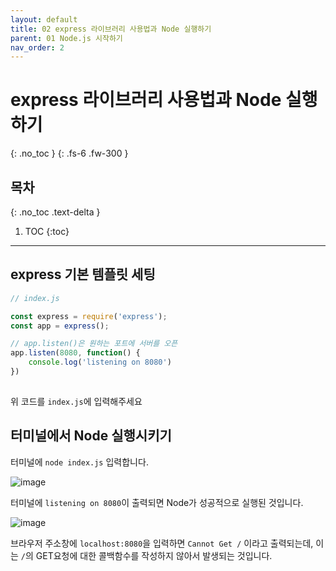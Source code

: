```yaml
---
layout: default
title: 02 express 라이브러리 사용법과 Node 실행하기
parent: 01 Node.js 시작하기
nav_order: 2
---
```


# express 라이브러리 사용법과 Node 실행하기
{: .no_toc } 
{: .fs-6 .fw-300 }

## 목차
{: .no_toc .text-delta }

1. TOC
{:toc}

---

## express 기본 템플릿 세팅

```js
// index.js

const express = require('express');
const app = express();

// app.listen()은 원하는 포트에 서버를 오픈
app.listen(8080, function() {
    console.log('listening on 8080')
})
    
```
 
위 코드를 `index.js`에 입력해주세요

## 터미널에서 Node 실행시키기


터미널에 `node index.js` 입력합니다.

![image](https://github.com/cjddn/cjddn.github.io/assets/137849066/627f38a3-914f-4f02-adf5-5a0829d60058)

터미널에 `listening on 8080`이 출력되면 Node가 성공적으로 실행된 것입니다.

![image](https://github.com/cjddn/cjddn.github.io/assets/137849066/3d81339c-feca-4466-81a5-8542cebb7c31)

브라우저 주소창에 `localhost:8080`을 입력하면 `Cannot Get /` 이라고 출력되는데, 이는 `/`의 GET요청에 대한 콜백함수를 작성하지 않아서 발생되는 것입니다.